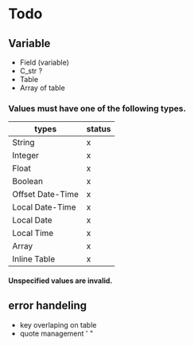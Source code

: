 # Todo

## Variable
-    Field (variable)
-    C_str ?
-    Table
-    Array of table

### Values must have one of the following types.

| types           | status |
|-----------------|--------|
|String           |       x|
|Integer          |       x|
|Float            |       x|
|Boolean          |       x|
|Offset Date-Time |       x|
|Local Date-Time  |       x|
|Local Date       |       x|
|Local Time       |       x|
|Array            |       x|
|Inline Table     |       x|
#### Unspecified values are invalid.

[//]: ✓x

## error handeling
-    key overlaping on table
-    quote management  ' "


```c

```